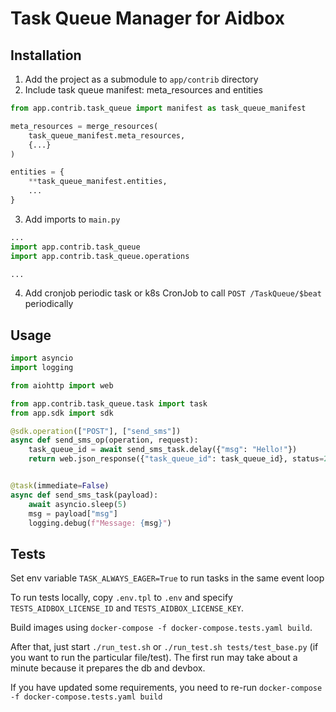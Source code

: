 # Task Queue Manager for Aidbox

## Installation
1. Add the project as a submodule to `app/contrib` directory
2. Include task queue manifest: meta_resources and entities
```python
from app.contrib.task_queue import manifest as task_queue_manifest

meta_resources = merge_resources(
    task_queue_manifest.meta_resources,
    {...}
)

entities = {
    **task_queue_manifest.entities,
    ...
}
```
3. Add imports to `main.py`
```python
...
import app.contrib.task_queue
import app.contrib.task_queue.operations

...
```
4. Add cronjob periodic task or k8s CronJob to call `POST /TaskQueue/$beat` periodically

## Usage
```python
import asyncio
import logging

from aiohttp import web

from app.contrib.task_queue.task import task
from app.sdk import sdk

@sdk.operation(["POST"], ["send_sms"])
async def send_sms_op(operation, request):
    task_queue_id = await send_sms_task.delay({"msg": "Hello!"})
    return web.json_response({"task_queue_id": task_queue_id}, status=202)


@task(immediate=False)
async def send_sms_task(payload):
    await asyncio.sleep(5)
    msg = payload["msg"]
    logging.debug(f"Message: {msg}")

```

## Tests
Set env variable `TASK_ALWAYS_EAGER=True` to run tasks in the same event loop

To run tests locally, copy `.env.tpl` to `.env` and specify `TESTS_AIDBOX_LICENSE_ID` and `TESTS_AIDBOX_LICENSE_KEY`.  


Build images using `docker-compose -f docker-compose.tests.yaml build`.


After that, just start `./run_test.sh` or `./run_test.sh tests/test_base.py` (if you want to run the particular file/test).
The first run may take about a minute because it prepares the db and devbox.


If you have updated some requirements, you need to re-run `docker-compose -f docker-compose.tests.yaml build`
